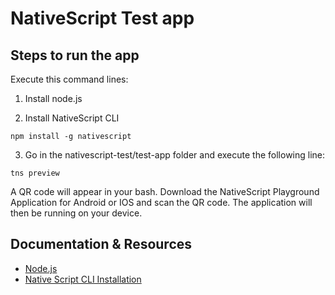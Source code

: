 # NativeScript Test app

## Steps to run the app

Execute this command lines:

1. Install node.js 

2. Install NativeScript CLI
```
npm install -g nativescript
```

3. Go in the nativescript-test/test-app folder and execute the following line: 
```
tns preview
```

A QR code will appear in your bash. Download the NativeScript Playground Application for Android or IOS and scan the QR code. The application will then be running on your device.

## Documentation & Resources

* [Node.js](https://nodejs.org/en/)
* [Native Script CLI Installation](https://docs.nativescript.org/angular/start/quick-setup)
